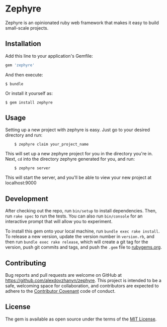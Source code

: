 # Zephyre

Zephyre is an opinionated ruby web framework that makes it easy to build small-scale projects. 

## Installation

Add this line to your application's Gemfile:

```ruby
gem 'zephyre'
```

And then execute:

    $ bundle

Or install it yourself as:

    $ gem install zephyre

## Usage

Setting up a new project with zephyre is easy. Just go to your desired directory and run:
		
		$ zephyre claim your_project_name

This will set up a new zephyre project for you in the directory you're in. Next, `cd` into the directory zephyre generated for you, and run:
		
		$ zephyre server

This will start the server, and you'll be able to view your new project at localhost:9000

## Development

After checking out the repo, run `bin/setup` to install dependencies. Then, run `rake spec` to run the tests. You can also run `bin/console` for an interactive prompt that will allow you to experiment.

To install this gem onto your local machine, run `bundle exec rake install`. To release a new version, update the version number in `version.rb`, and then run `bundle exec rake release`, which will create a git tag for the version, push git commits and tags, and push the `.gem` file to [rubygems.org](https://rubygems.org).

## Contributing

Bug reports and pull requests are welcome on GitHub at https://github.com/alexdovzhanyn/zephyre. This project is intended to be a safe, welcoming space for collaboration, and contributors are expected to adhere to the [Contributor Covenant](http://contributor-covenant.org) code of conduct.


## License

The gem is available as open source under the terms of the [MIT License](http://opensource.org/licenses/MIT).

